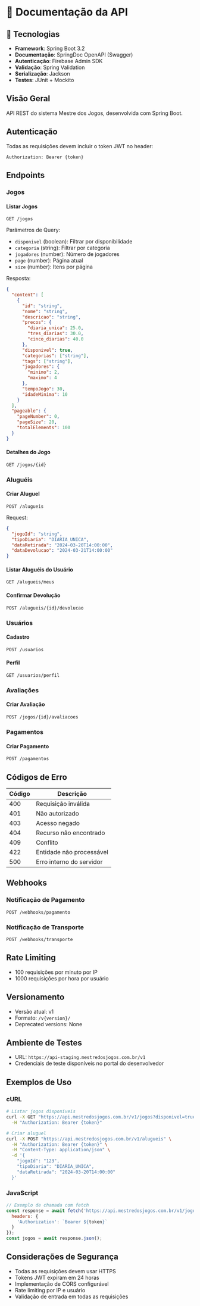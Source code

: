 # 🔌 Documentação da API

## 🔧 Tecnologias

- **Framework**: Spring Boot 3.2
- **Documentação**: SpringDoc OpenAPI (Swagger)
- **Autenticação**: Firebase Admin SDK
- **Validação**: Spring Validation
- **Serialização**: Jackson
- **Testes**: JUnit + Mockito

## Visão Geral
API REST do sistema Mestre dos Jogos, desenvolvida com Spring Boot.


## Autenticação
Todas as requisições devem incluir o token JWT no header:
```
Authorization: Bearer {token}
```

## Endpoints

### Jogos

#### Listar Jogos
```http
GET /jogos
```

Parâmetros de Query:
- `disponivel` (boolean): Filtrar por disponibilidade
- `categoria` (string): Filtrar por categoria
- `jogadores` (number): Número de jogadores
- `page` (number): Página atual
- `size` (number): Itens por página

Resposta:
```json
{
  "content": [
    {
      "id": "string",
      "nome": "string",
      "descricao": "string",
      "precos": {
        "diaria_unica": 25.0,
        "tres_diarias": 30.0,
        "cinco_diarias": 40.0
      },
      "disponivel": true,
      "categorias": ["string"],
      "tags": ["string"],
      "jogadores": {
        "minimo": 2,
        "maximo": 4
      },
      "tempoJogo": 30,
      "idadeMinima": 10
    }
  ],
  "pageable": {
    "pageNumber": 0,
    "pageSize": 20,
    "totalElements": 100
  }
}
```

#### Detalhes do Jogo
```http
GET /jogos/{id}
```

### Aluguéis

#### Criar Aluguel
```http
POST /alugueis
```

Request:
```json
{
  "jogoId": "string",
  "tipoDiaria": "DIARIA_UNICA",
  "dataRetirada": "2024-03-20T14:00:00",
  "dataDevolucao": "2024-03-21T14:00:00"
}
```

#### Listar Aluguéis do Usuário
```http
GET /alugueis/meus
```

#### Confirmar Devolução
```http
POST /alugueis/{id}/devolucao
```

### Usuários

#### Cadastro
```http
POST /usuarios
```

#### Perfil
```http
GET /usuarios/perfil
```

### Avaliações

#### Criar Avaliação
```http
POST /jogos/{id}/avaliacoes
```

### Pagamentos

#### Criar Pagamento
```http
POST /pagamentos
```

## Códigos de Erro

| Código | Descrição                    |
|--------|------------------------------|
| 400    | Requisição inválida         |
| 401    | Não autorizado              |
| 403    | Acesso negado               |
| 404    | Recurso não encontrado      |
| 409    | Conflito                    |
| 422    | Entidade não processável    |
| 500    | Erro interno do servidor    |

## Webhooks

### Notificação de Pagamento
```http
POST /webhooks/pagamento
```

### Notificação de Transporte
```http
POST /webhooks/transporte
```

## Rate Limiting
- 100 requisições por minuto por IP
- 1000 requisições por hora por usuário

## Versionamento
- Versão atual: v1
- Formato: `/v{version}/`
- Deprecated versions: None

## Ambiente de Testes
- URL: `https://api-staging.mestredosjogos.com.br/v1`
- Credenciais de teste disponíveis no portal do desenvolvedor

## Exemplos de Uso

### cURL
```bash
# Listar jogos disponíveis
curl -X GET "https://api.mestredosjogos.com.br/v1/jogos?disponivel=true" \
  -H "Authorization: Bearer {token}"

# Criar aluguel
curl -X POST "https://api.mestredosjogos.com.br/v1/alugueis" \
  -H "Authorization: Bearer {token}" \
  -H "Content-Type: application/json" \
  -d '{
    "jogoId": "123",
    "tipoDiaria": "DIARIA_UNICA",
    "dataRetirada": "2024-03-20T14:00:00"
  }'
```

### JavaScript
```javascript
// Exemplo de chamada com fetch
const response = await fetch('https://api.mestredosjogos.com.br/v1/jogos', {
  headers: {
    'Authorization': `Bearer ${token}`
  }
});
const jogos = await response.json();
```

## Considerações de Segurança
- Todas as requisições devem usar HTTPS
- Tokens JWT expiram em 24 horas
- Implementação de CORS configurável
- Rate limiting por IP e usuário
- Validação de entrada em todas as requisições 